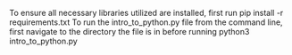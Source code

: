 To ensure all necessary libraries utilized are installed, first run pip install -r requirements.txt
To run the intro_to_python.py file from the command line, first navigate to the directory the file is in before running python3 intro_to_python.py
